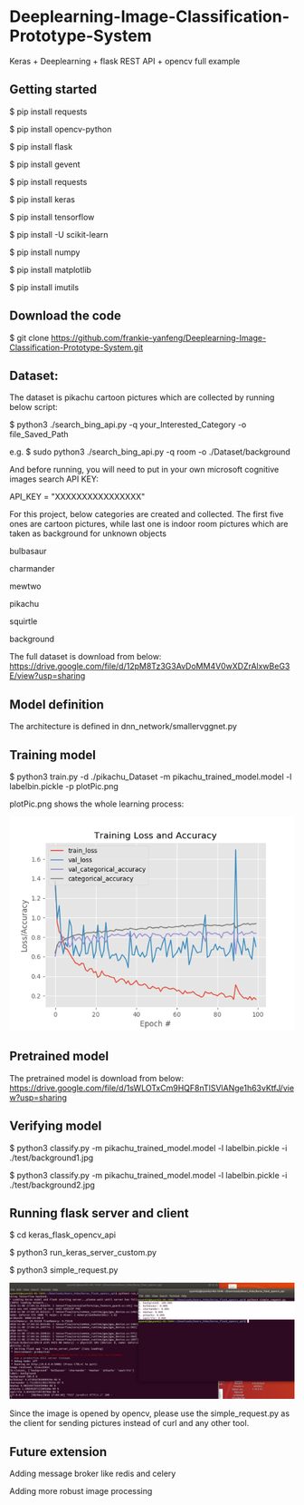 # Deeplearning-Image-Classification-Prototype-System

Keras + Deeplearning + flask REST API + opencv full example

## Getting started
$ pip install requests

$ pip install opencv-python

$ pip install flask  

$ pip install gevent

$ pip install requests

$ pip install keras

$ pip install tensorflow

$ pip install -U scikit-learn

$ pip install numpy

$ pip install matplotlib

$ pip install imutils

## Download the code
$ git clone https://github.com/frankie-yanfeng/Deeplearning-Image-Classification-Prototype-System.git

## Dataset:
The dataset is pikachu cartoon pictures which are collected by running below script:

$ python3 ./search_bing_api.py -q your_Interested_Category -o file_Saved_Path

e.g.
$ sudo python3 ./search_bing_api.py -q room -o ./Dataset/background

And before running, you will need to put in your own microsoft cognitive images search API KEY:

API_KEY = "XXXXXXXXXXXXXXXX"

For this project, below categories are created and collected. The first five ones are cartoon pictures,
while last one is indoor room pictures which are taken as background for unknown objects 

bulbasaur

charmander

mewtwo

pikachu

squirtle

background

The full dataset is download from below:
https://drive.google.com/file/d/12pM8Tz3G3AvDoMM4V0wXDZrAlxwBeG3E/view?usp=sharing

## Model definition
The architecture is defined in dnn_network/smallervggnet.py

## Training model
$ python3 train.py -d ./pikachu_Dataset -m pikachu_trained_model.model -l labelbin.pickle -p plotPic.png

plotPic.png shows the whole learning process:

![learning Curve](plotPic.png)

## Pretrained model
The pretrained model is download from below:
https://drive.google.com/file/d/1sWLOTxCm9HQF8nTlSVlANge1h63vKtfJ/view?usp=sharing

## Verifying model
$ python3 classify.py -m pikachu_trained_model.model -l labelbin.pickle -i ./test/background1.jpg

$ python3 classify.py -m pikachu_trained_model.model -l labelbin.pickle -i ./test/background2.jpg

## Running flask server and client
$ cd keras_flask_opencv_api

$ python3 run_keras_server_custom.py

$ python3 simple_request.py

![Result](Result.png)

Since the image is opened by opencv, please use the simple_request.py as the client for sending pictures instead of curl and any other tool.

## Future extension
Adding message broker like redis and celery

Adding more robust image processing
